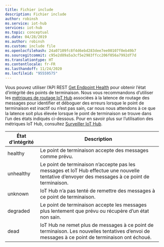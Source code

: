 ```yaml
---
title: Fichier include
description: Fichier include
author: robinsh
ms.service: iot-hub
services: iot-hub
ms.topic: conceptual
ms.date: 04/28/2019
ms.author: robinsh
ms.custom: include file
ms.openlocfilehash: 24a07109fc8f4d6ebd283dee7ee00107f0eb49b7
ms.sourcegitcommit: c95e2d89a5a3cf5e2983ffcc206f056a7992df7d
ms.translationtype: HT
ms.contentlocale: fr-FR
ms.lasthandoff: 11/24/2020
ms.locfileid: "95559575"
---
```

Vous pouvez utiliser l’API REST [Get Endpoint Health](/rest/api/iothub/iothubresource/getendpointhealth#iothubresource_getendpointhealth) pour obtenir l’état d’intégrité des points de terminaison. Nous vous recommandons d’utiliser les [métriques de routage IoT Hub](../articles/iot-hub/monitor-iot-hub-reference.md#routing-metrics) associées à la latence de routage des messages pour identifier et déboguer des erreurs lorsque le point de terminaison est inactif ou n’est pas sain, car nous nous attendons à ce que la latence soit plus élevée lorsque le point de terminaison se trouve dans l’un des états indiqués ci-dessous. Pour en savoir plus sur l’utilisation des métriques IoT Hub, consultez [Surveiller IoT Hub](../articles/iot-hub/monitor-iot-hub.md).

|État d’intégrité|Description|
|---|---|
|healthy|Le point de terminaison accepte des messages comme prévu.|
|unhealthy|Le point de terminaison n’accepte pas les messages et IoT Hub effectue une nouvelle tentative d’envoyer des messages à ce point de terminaison.|
|unknown|IoT Hub n’a pas tenté de remettre des messages à ce point de terminaison.|
|degraded|Le point de terminaison accepte les messages plus lentement que prévu ou récupère d’un état non sain.|
|dead|IoT Hub ne remet plus de messages à ce point de terminaison. Les nouvelles tentatives d’envoi de messages à ce point de terminaison ont échoué.|